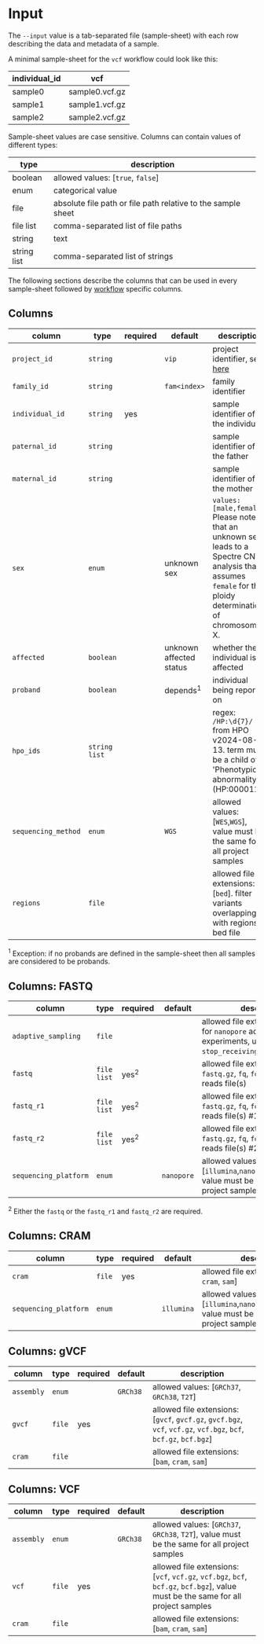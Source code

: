 # Input

The `--input` value is a tab-separated file (sample-sheet) with each row describing the data and metadata of a sample.

A minimal sample-sheet for the `vcf` workflow could look like this:

| individual_id | vcf            |
|---------------|----------------|
| sample0       | sample0.vcf.gz |
| sample1       | sample1.vcf.gz |
| sample2       | sample2.vcf.gz |

Sample-sheet values are case sensitive. Columns can contain values of different types:

| type        | description                                                  | 
|-------------|--------------------------------------------------------------|
| boolean     | allowed values: [``true``, ``false``]                        |
| enum        | categorical value                                            |
| file        | absolute file path or file path relative to the sample sheet |
| file list   | comma-separated list of file paths                           |
| string      | text                                                         |
| string list | comma-separated list of strings                              |

The following sections describe the columns that can be used in every sample-sheet followed by [workflow](workflow.md)
specific columns.

## Columns

| column                | type            | required | default                 | description                                                                                                                                                     |                                        
|-----------------------|-----------------|----------|-------------------------|-----------------------------------------------------------------------------------------------------------------------------------------------------------------|
| ``project_id``        | ``string``      |          | ``vip``                 | project identifier, see [here](../examples/multi-project.md)                                                                                                    |
| ``family_id``         | ``string``      |          | ``fam<index>``          | family identifier                                                                                                                                               |
| ``individual_id``     | ``string``      | yes      |                         | sample identifier of the individual                                                                                                                             |
| ``paternal_id``       | ``string``      |          |                         | sample identifier of the father                                                                                                                                 |
| ``maternal_id``       | ``string``      |          |                         | sample identifier of the mother                                                                                                                                 |
| ``sex``               | ``enum``        |          | unknown sex             | ``values: [male,female]`` Please note that an unknown sex leads to a Spectre CNV analysis that assumes ``female`` for the ploidy determination of chromosome X. |
| ``affected``          | ``boolean``     |          | unknown affected status | whether the individual is affected                                                                                                                              |
| ``proband``           | ``boolean``     |          | depends<sup>1</sup>     | individual being reported on                                                                                                                                    |
| ``hpo_ids``           | ``string list`` |          |                         | regex: `/HP:\d{7}/` from HPO v2024-08-13. term must be a child of 'Phenotypic abnormality' (HP:0000118)                                                         |
| ``sequencing_method`` | ``enum``        |          | ``WGS``                 | allowed values: [``WES``,``WGS``], value must be the same for all project samples                                                                               |
| ``regions``           | ``file``        |          |                         | allowed file extensions: [``bed``]. filter variants overlapping with regions in bed file                                                                        |

<sup>1</sup> Exception: if no probands are defined in the sample-sheet then all samples are considered to be probands.

## Columns: FASTQ

| column                  | type          | required        | default      | description                                                                                                               |
|-------------------------|---------------|-----------------|--------------|---------------------------------------------------------------------------------------------------------------------------|
| ``adaptive_sampling``   | ``file``      |                 |              | allowed file extensions: [``csv``]. for ``nanopore`` adaptive sampling experiments, used to filter `stop_receiving` reads | 
| ``fastq``               | ``file list`` | yes<sup>2</sup> |              | allowed file extensions: [``fastq``, ``fastq.gz``, ``fq``, ``fq.gz``]. single-reads file(s)                               |
| ``fastq_r1``            | ``file list`` | yes<sup>2</sup> |              | allowed file extensions: [``fastq``, ``fastq.gz``, ``fq``, ``fq.gz``]. paired-end reads file(s) #1                        |
| ``fastq_r2``            | ``file list`` | yes<sup>2</sup> |              | allowed file extensions: [``fastq``, ``fastq.gz``, ``fq``, ``fq.gz``]. paired-end reads file(s) #2                        |
| ``sequencing_platform`` | ``enum``      |                 | ``nanopore`` | allowed values: [``illumina``,``nanopore``,``pacbio_hifi``], value must be the same for all project samples               |

<sup>2</sup> Either the `fastq` or the ``fastq_r1`` and ``fastq_r2`` are required.

## Columns: CRAM

| column                  | type     | required | default      | description                                                                                                 |
|-------------------------|----------|----------|--------------|-------------------------------------------------------------------------------------------------------------|
| ``cram``                | ``file`` | yes      |              | allowed file extensions: [``bam``, ``cram``, ``sam``]                                                       |
| ``sequencing_platform`` | ``enum`` |          | ``illumina`` | allowed values: [``illumina``,``nanopore``,``pacbio_hifi``], value must be the same for all project samples |

## Columns: gVCF

| column       | type     | required | default    | description                                                                                                                        |
|--------------|----------|----------|------------|------------------------------------------------------------------------------------------------------------------------------------|
| ``assembly`` | ``enum`` |          | ``GRCh38`` | allowed values: [``GRCh37``, ``GRCh38``, ``T2T``]                                                                                  |
| ``gvcf``     | ``file`` | yes      |            | allowed file extensions: [``gvcf``, ``gvcf.gz``, ``gvcf.bgz``, ``vcf``, ``vcf.gz``, ``vcf.bgz``, ``bcf``, ``bcf.gz``, ``bcf.bgz``] |
| ``cram``     | ``file`` |          |            | allowed file extensions: [``bam``, ``cram``, ``sam``]                                                                              |

## Columns: VCF

| column       | type     | required | default    | description                                                                                                                                   |
|--------------|----------|----------|------------|-----------------------------------------------------------------------------------------------------------------------------------------------|
| ``assembly`` | ``enum`` |          | ``GRCh38`` | allowed values: [``GRCh37``, ``GRCh38``, ``T2T``], value must be the same for all project samples                                             |
| ``vcf``      | ``file`` | yes      |            | allowed file extensions: [``vcf``, ``vcf.gz``, ``vcf.bgz``, ``bcf``, ``bcf.gz``, ``bcf.bgz``], value must be the same for all project samples |
| ``cram``     | ``file`` |          |            | allowed file extensions: [``bam``, ``cram``, ``sam``]                                                                                         |
